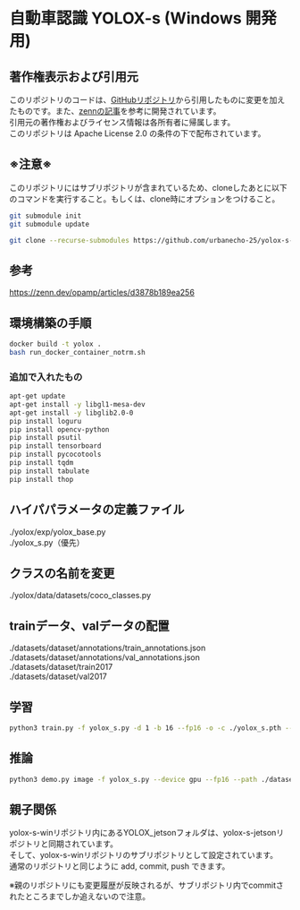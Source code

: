 # 自動車認識 YOLOX-s (Windows 開発用)

## 著作権表示および引用元

このリポジトリのコードは、[GitHubリポジトリ](https://github.com/Megvii-BaseDetection/YOLOX)から引用したものに変更を加えたものです。また、[zennの記事](https://zenn.dev/opamp/articles/d3878b189ea256)を参考に開発されています。  
引用元の著作権およびライセンス情報は各所有者に帰属します。  
このリポジトリは Apache License 2.0 の条件の下で配布されています。

## ※注意※
このリポジトリにはサブリポジトリが含まれているため、cloneしたあとに以下のコマンドを実行すること。もしくは、clone時にオプションをつけること。

```bash
git submodule init
git submodule update
```

```bash
git clone --recurse-submodules https://github.com/urbanecho-25/yolox-s-win.git
```

## 参考
https://zenn.dev/opamp/articles/d3878b189ea256

## 環境構築の手順

```bash
docker build -t yolox .
bash run_docker_container_notrm.sh
```

### 追加で入れたもの

```bash
apt-get update
apt-get install -y libgl1-mesa-dev
apt-get install -y libglib2.0-0
pip install loguru
pip install opencv-python
pip install psutil
pip install tensorboard
pip install pycocotools
pip install tqdm
pip install tabulate
pip install thop
```

## ハイパパラメータの定義ファイル

./yolox/exp/yolox_base.py  
./yolox_s.py（優先）

## クラスの名前を変更

./yolox/data/datasets/coco_classes.py

## trainデータ、valデータの配置

./datasets/dataset/annotations/train_annotations.json  
./datasets/dataset/annotations/val_annotations.json  
./datasets/dataset/train2017  
./datasets/dataset/val2017

## 学習

```bash
python3 train.py -f yolox_s.py -d 1 -b 16 --fp16 -o -c ./yolox_s.pth --cache
```

## 推論

```bash
python3 demo.py image -f yolox_s.py --device gpu --fp16 --path ./datasets/dataset/inference2017/[検査画像までのパス] -c ./YOLOX_outputs/yolox_s/best_ckpt.pth --save_result
```

## 親子関係

yolox-s-winリポジトリ内にあるYOLOX_jetsonフォルダは、yolox-s-jetsonリポジトリと同期されています。  
そして、yolox-s-winリポジトリのサブリポジトリとして設定されています。  
通常のリポジトリと同じように add, commit, push できます。

※親のリポジトリにも変更履歴が反映されるが、サブリポジトリ内でcommitされたところまでしか追えないので注意。
